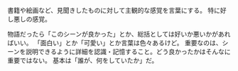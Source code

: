 書籍や絵画など、見聞きしたものに対して主観的な感覚を言葉にする。
特に好し悪しの感覚。

物語だったら「このシーンが良かった」とか、総括としては好いか悪いかがあればいい。
「面白い」とか「可愛い」とか言葉は色々あるけど。
重要なのは、シーンを説明できるように詳細を認識・記憶すること。どう良かったかはそんなに重要ではない。
基本は「誰が、何をしていたか」だ。

